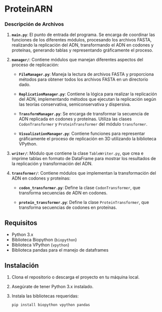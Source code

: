 # ProteinARN

### Descripción de Archivos

1. **`main.py`**: El punto de entrada del programa. Se encarga de coordinar las funciones de los diferentes módulos, procesando los archivos FASTA, realizando la replicación del ADN, transformando el ADN en codones y proteínas, generando tablas y representando gráficamente el proceso.

2. **`manager/`**: Contiene módulos que manejan diferentes aspectos del proceso de replicación:

   - **`FileManager.py`**: Maneja la lectura de archivos FASTA y proporciona métodos para obtener todos los archivos FASTA en un directorio dado.

   - **`ReplicationManager.py`**: Contiene la lógica para realizar la replicación del ADN, implementando métodos que ejecutan la replicación según las teorías conservativa, semiconservativa y dispersiva.

   - **`TransformManager.py`**: Se encarga de transformar la secuencia de ADN replicada en codones y proteínas. Utiliza las clases `CodonTransformer` y `ProteinTransformer` del módulo `transformer`.

   - **`VisualizationManager.py`**: Contiene funciones para representar gráficamente el proceso de replicación en 3D utilizando la biblioteca VPython.

3. **`writer/`**: Módulo que contiene la clase `TableWriter.py`, que crea e imprime tablas en formato de DataFrame para mostrar los resultados de la replicación y transformación del ADN.

3. **`transformer/`**: Contiene módulos que implementan la transformación del ADN en codones y proteínas:

   - **`codon_transformer.py`**: Define la clase `CodonTransformer`, que transforma secuencias de ADN en codones.

   - **`protein_transformer.py`**: Define la clase `ProteinTransformer`, que transforma secuencias de codones en proteínas.

## Requisitos

- Python 3.x
- Biblioteca Biopython (`biopython`)
- Biblioteca VPython (`vpython`)
- Biblioteca pandas para el manejo de dataframes

## Instalación

1. Clona el repositorio o descarga el proyecto en tu máquina local.
2. Asegúrate de tener Python 3.x instalado.
3. Instala las bibliotecas requeridas:

   ```bash
   pip install biopython vpython pandas
